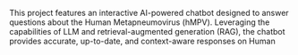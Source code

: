 This project features an interactive AI-powered chatbot designed to answer questions about the  Human Metapneumovirus (hMPV). Leveraging the capabilities of LLM and retrieval-augmented generation (RAG), the chatbot provides accurate, up-to-date, and context-aware responses on Human 
